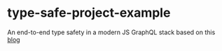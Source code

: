 # type-safe-project-example

An end-to-end type safety in a modern JS GraphQL stack based on this [blog](https://escape.tech/blog/achieving-end-to-end-type-safety-in-a-modern-js-graphql-stack-part-1/)
